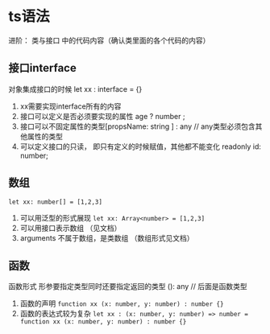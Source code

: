 # ts语法

进阶： 类与接口 中的代码内容（确认类里面的各个代码的内容）

## 接口interface

对象集成接口的时候 let xx : interface = {}

1. xx需要实现interface所有的内容
2. 接口可以定义是否必须要实现的属性 age ? number ;
3. 接口可以不固定属性的类型[propsName: string ] : any // any类型必须包含其他属性的类型
4. 可以定义接口的只读， 即只有定义的时候赋值，其他都不能变化 readonly id: number;

## 数组

`let xx: number[] = [1,2,3]`

1. 可以用泛型的形式展现 `let xx: Array<number> = [1,2,3]`
2. 可以用接口表示数组 （见文档）
3. arguments 不属于数组，是类数组 （数组形式见文档）

## 函数

函数形式 形参要指定类型同时还要指定返回的类型 (): any // 后面是函数类型

1. 函数的声明 `function xx (x: number, y: number) : number {}`
2. 函数的表达式较为复杂 `let xx : (x: number, y: number) => number = function xx (x: number, y: number) : number {}`
